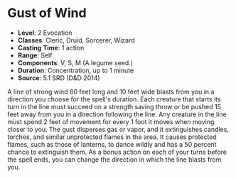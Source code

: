 # Gust of Wind

- **Level**: 2 Evocation
- **Classes**: Cleric, Druid, Sorcerer, Wizard
- **Casting Time**: 1 action
- **Range**: Self
- **Components**: V, S, M (A legume seed.)
- **Duration**: Concentration, up to 1 minute
- **Source**: 5.1 SRD (D&D 2014)

A line of strong wind 60 feet long and 10 feet wide blasts from you in a direction you choose for the spell's duration. Each creature that starts its turn in the line must succeed on a strength saving throw or be pushed 15 feet away from you in a direction following the line. Any creature in the line must spend 2 feet of movement for every 1 foot it moves when moving closer to you. The gust disperses gas or vapor, and it extinguishes candles, torches, and similar unprotected flames in the area. It causes protected flames, such as those of lanterns, to dance wildly and has a 50 percent chance to extinguish them. As a bonus action on each of your turns before the spell ends, you can change the direction in which the line blasts from you.

